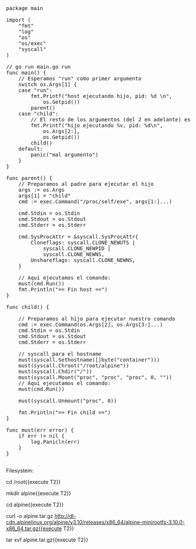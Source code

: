 <pre class="file" data-filename="contenedor.go" data-target="replace">

package main

import (
	"fmt"
	"log"
	"os"
	"os/exec"
	"syscall"
)

// go run main.go run <cmd> <args>
func main() {
	// Esperamos "run" como primer argumento
	switch os.Args[1] {
	case "run":
		fmt.Printf("host ejecutando hijo, pid: %d \n",
			os.Getpid())
		parent()
	case "child":
		// El resto de los argumentos (del 2 en adelante) es el comando que queremos ejecutar
		fmt.Printf("hijo ejecutando %v, pid: %d\n",
			os.Args[2:],
			os.Getpid())
		child()
	default:
		panic("mal argumento")
	}
}

func parent() {
	// Preparamos al padre para ejecutar el hijo
	args := os.Args
	args[1] = "child"
	cmd := exec.Command("/proc/self/exe", args[1:]...)

	cmd.Stdin = os.Stdin
	cmd.Stdout = os.Stdout
	cmd.Stderr = os.Stderr

	cmd.SysProcAttr = &syscall.SysProcAttr{
		Cloneflags: syscall.CLONE_NEWUTS |
			syscall.CLONE_NEWPID |
			syscall.CLONE_NEWNS,
		Unshareflags: syscall.CLONE_NEWNS,
	}

	// Aquí ejecutamos el comando:
	must(cmd.Run())
	fmt.Println("== Fin host ==")
}

func child() {

	// Preparamos al hijo para ejecutar nuestro comando
	cmd := exec.Command(os.Args[2], os.Args[3:]...)
	cmd.Stdin = os.Stdin
	cmd.Stdout = os.Stdout
	cmd.Stderr = os.Stderr

	// syscall para el hostname
	must(syscall.Sethostname([]byte("container")))
	must(syscall.Chroot("/root/alpine"))
	must(syscall.Chdir("/"))
	must(syscall.Mount("proc", "proc", "proc", 0, ""))
	// Aquí ejecutamos el comando:
	must(cmd.Run())

	must(syscall.Unmount("proc", 0))

	fmt.Println("== Fin child ==")
}

func must(err error) {
	if err != nil {
		log.Panicln(err)
	}
}

</pre>

Filesystem:

cd /root{{execute T2}}

mkdir alpine{{execute T2}}

cd alpine{{execute T2}}

curl -o alpine.tar.gz http://dl-cdn.alpinelinux.org/alpine/v3.10/releases/x86_64/alpine-minirootfs-3.10.0-x86_64.tar.gz{{execute T2}}

tar xvf alpine.tar.gz{{execute T2}}